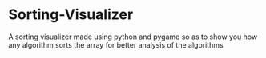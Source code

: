 # Sorting-Visualizer
A sorting visualizer made using python and pygame so as to show you how any algorithm sorts the array for better analysis of the algorithms
